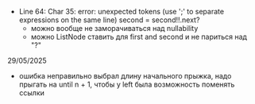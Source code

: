 - Line 64: Char 35: error: unexpected tokens (use ';' to separate expressions on the same line)
   second = second!!.next?
  - можно вообще не заморачиваться над nullability
  - можно ListNode ставить для first and second и не париться над "?"

29/05/2025
- ошибка неправильно выбрал длину начального прыжка, надо прыгать на until n + 1, чтобы у left была возможность
поменять ссылки